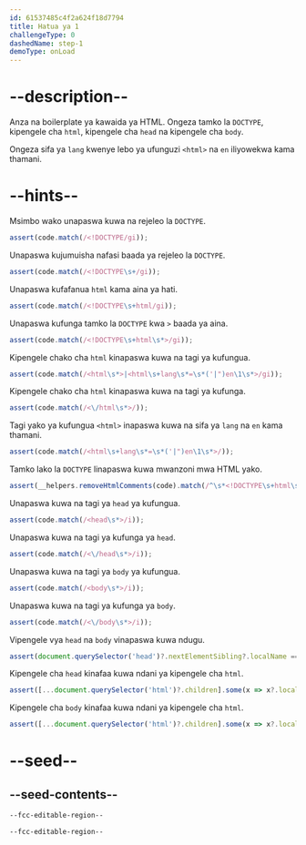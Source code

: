 ```yaml
---
id: 61537485c4f2a624f18d7794
title: Hatua ya 1
challengeType: 0
dashedName: step-1
demoType: onLoad
---
```


# --description--

Anza na boilerplate ya kawaida ya HTML. Ongeza tamko la `DOCTYPE`, kipengele cha `html`, kipengele cha `head` na kipengele cha `body`.

Ongeza sifa ya `lang` kwenye lebo ya ufunguzi `<html>` na `en` iliyowekwa kama thamani.

# --hints--

Msimbo wako unapaswa kuwa na rejeleo la `DOCTYPE`.

```js
assert(code.match(/<!DOCTYPE/gi));
```

Unapaswa kujumuisha nafasi baada ya rejeleo la `DOCTYPE`.

```js
assert(code.match(/<!DOCTYPE\s+/gi));
```

Unapaswa kufafanua `html` kama aina ya hati.

```js
assert(code.match(/<!DOCTYPE\s+html/gi));
```

Unapaswa kufunga tamko la `DOCTYPE` kwa `>` baada ya aina.

```js
assert(code.match(/<!DOCTYPE\s+html\s*>/gi));
```

Kipengele chako cha `html` kinapaswa kuwa na tagi ya kufungua.

```js
assert(code.match(/<html\s*>|<html\s+lang\s*=\s*('|")en\1\s*>/gi));
```

Kipengele chako cha `html` kinapaswa kuwa na tagi ya kufunga.

```js
assert(code.match(/<\/html\s*>/));
```

Tagi yako ya kufungua `<html>` inapaswa kuwa na sifa ya `lang` na `en` kama thamani.

```js
assert(code.match(/<html\s+lang\s*=\s*('|")en\1\s*>/));
```

Tamko lako la `DOCTYPE` linapaswa kuwa mwanzoni mwa HTML yako.

```js
assert(__helpers.removeHtmlComments(code).match(/^\s*<!DOCTYPE\s+html\s*>/i));
```

Unapaswa kuwa na tagi ya `head` ya kufungua.

```js
assert(code.match(/<head\s*>/i));
```

Unapaswa kuwa na tagi ya kufunga ya `head`.

```js
assert(code.match(/<\/head\s*>/i));
```

Unapaswa kuwa na tagi ya `body` ya kufungua.

```js
assert(code.match(/<body\s*>/i));
```

Unapaswa kuwa na tagi ya kufunga ya `body`.

```js
assert(code.match(/<\/body\s*>/i));
```

Vipengele vya `head` na `body` vinapaswa kuwa ndugu.

```js
assert(document.querySelector('head')?.nextElementSibling?.localName === 'body');
```

Kipengele cha `head` kinafaa kuwa ndani ya kipengele cha `html`.

```js
assert([...document.querySelector('html')?.children].some(x => x?.localName === 'head'));
```

Kipengele cha `body` kinafaa kuwa ndani ya kipengele cha `html`.

```js
assert([...document.querySelector('html')?.children].some(x => x?.localName === 'body'));
```

# --seed--

## --seed-contents--

```html
--fcc-editable-region--

--fcc-editable-region--
```

```css

```
